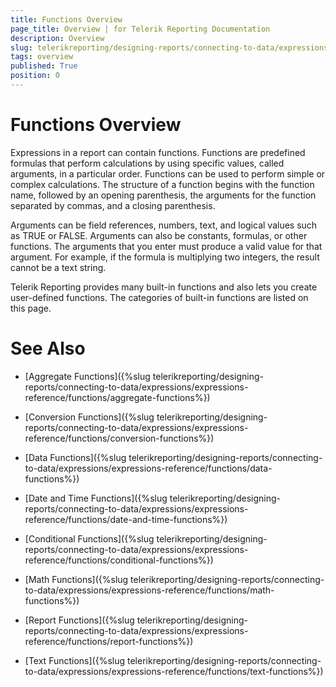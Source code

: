 ```yaml
---
title: Functions Overview
page_title: Overview | for Telerik Reporting Documentation
description: Overview
slug: telerikreporting/designing-reports/connecting-to-data/expressions/expressions-reference/functions/overview
tags: overview
published: True
position: 0
---
```


# Functions Overview



Expressions in a report can contain functions. Functions are predefined formulas that perform calculations by using specific values, 
    	called arguments, in a particular order. Functions can be used to perform simple or complex calculations. The structure of a function 
    	begins with the function name, followed by an opening parenthesis, the arguments for the function separated by commas, and a closing 
    	parenthesis.

Arguments can be field references, numbers, text, and logical values such as TRUE or FALSE. Arguments can also be constants, formulas,
    	or other functions. The arguments that you enter must produce a valid value for that argument. For example, if the formula is 
    	multiplying two integers, the result cannot be a text string.

Telerik Reporting provides many built-in functions and also lets you create user-defined functions. The
    	categories of built-in functions are listed on this page.
    	

# See Also

 * [Aggregate Functions]({%slug telerikreporting/designing-reports/connecting-to-data/expressions/expressions-reference/functions/aggregate-functions%})

 * [Conversion Functions]({%slug telerikreporting/designing-reports/connecting-to-data/expressions/expressions-reference/functions/conversion-functions%})

 * [Data Functions]({%slug telerikreporting/designing-reports/connecting-to-data/expressions/expressions-reference/functions/data-functions%})

 * [Date and Time Functions]({%slug telerikreporting/designing-reports/connecting-to-data/expressions/expressions-reference/functions/date-and-time-functions%})

 * [Conditional Functions]({%slug telerikreporting/designing-reports/connecting-to-data/expressions/expressions-reference/functions/conditional-functions%})

 * [Math Functions]({%slug telerikreporting/designing-reports/connecting-to-data/expressions/expressions-reference/functions/math-functions%})

 * [Report Functions]({%slug telerikreporting/designing-reports/connecting-to-data/expressions/expressions-reference/functions/report-functions%})

 * [Text Functions]({%slug telerikreporting/designing-reports/connecting-to-data/expressions/expressions-reference/functions/text-functions%})
